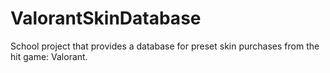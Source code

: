 # ValorantSkinDatabase
School project that provides a database for preset skin purchases from the hit game: Valorant.

